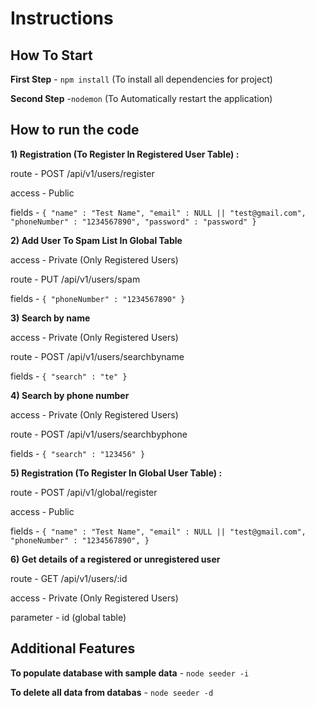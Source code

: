 # Instructions 

## How To Start

**First Step** - `npm install` (To install all dependencies for project)

**Second Step** -`nodemon` (To Automatically restart the application)



## How to run the code
**1) Registration (To Register In Registered User Table) :** 

route - POST /api/v1/users/register

access - Public

fields - `{
    "name" : "Test Name",
    "email" : NULL || "test@gmail.com",
    "phoneNumber" : "1234567890",
    "password" : "password"
}`

**2) Add User To Spam List In Global Table**

access - Private (Only Registered Users)

route -  PUT /api/v1/users/spam

fields - `{
    "phoneNumber" : "1234567890"
}`

**3) Search by name**

access - Private (Only Registered Users)

route -  POST /api/v1/users/searchbyname

fields - `{
    "search" : "te"
}`

**4) Search by phone number**

access - Private (Only Registered Users)

route -  POST /api/v1/users/searchbyphone

fields - `{
    "search" : "123456"
}`

**5) Registration (To Register In Global User Table) :** 

route - POST /api/v1/global/register

access - Public

fields - `{
    "name" : "Test Name",
    "email" : NULL || "test@gmail.com",
    "phoneNumber" : "1234567890",
}`

**6)  Get details of a registered or unregistered user**

route - GET /api/v1/users/:id

access - Private (Only Registered Users)

parameter - id (global table)



## Additional Features

**To populate database with sample data** - `node seeder -i`

**To delete all data from databas** - `node seeder -d`
